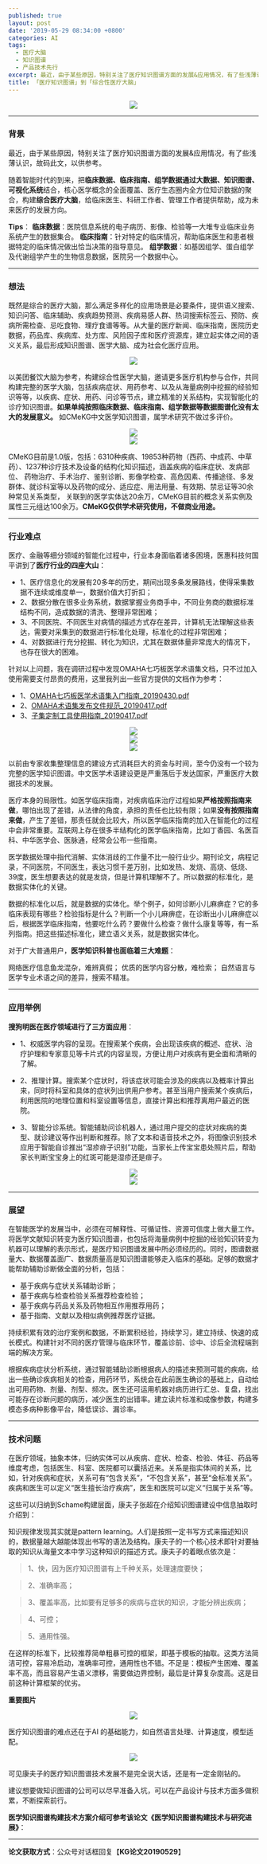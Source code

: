```yaml
---
published: true
layout: post
date: '2019-05-29 08:34:00 +0800'
categories: AI
tags:
  - 医疗大脑
  - 知识图谱
  - 产品技术先行
excerpt: 最近，由于某些原因，特别关注了医疗知识图谱方面的发展&应用情况，有了些浅薄认识，故码此文，以供参考。
title: 「医疗知识图谱」到「综合性医疗大脑」
---
```

<div align="center"><img src="https://www.bobinsun.cn/assets/images/logo-top.jpg"/></div>

---

### 背景

最近，由于某些原因，特别关注了医疗知识图谱方面的发展&应用情况，有了些浅薄认识，故码此文，以供参考。

随着智能时代的到来，把**临床数据、临床指南、组学数据通过大数据、知识图谱、可视化系统**结合，核心医学概念的全面覆盖、医疗生态圈内全方位知识数据的聚合，构建**综合医疗大脑**，给临床医生、科研工作者、管理工作者提供帮助，成为未来医疗的发展方向。


**Tips**：
**临床数据**：医院信息系统的电子病历、影像、检验等一大堆专业临床业务系统产生的数据集合。
**临床指南**：针对特定的临床情况，帮助临床医生和患者根据特定的临床情况做出恰当决策的指导意见。
**组学数据**：如基因组学、蛋白组学及代谢组学产生的生物信息数据，医院另一个数据中心。

---

### 想法

既然是综合的医疗大脑，那么满足多样化的应用场景是必要条件，提供语义搜索、知识问答、临床辅助、疾病趋势预测、疾病易感人群、热词搜索标签云、预防、疾病所需检查、忌吃食物、理疗食谱等等。从大量的医疗新闻、临床指南，医院历史数据，药品库、疾病库、处方库、风险因子库和医疗资源库，建立起实体之间的语义关系，最后形成知识图谱、医学大脑、成为社会化医疗应用。

<div align="center"><img src="https://www.bobinsun.cn/assets/images/0001.png"/></div>


以美团餐饮大脑为参考，构建综合性医学大脑，邀请更多医疗机构参与合作，共同构建完整的医学大脑，包括疾病症状、用药参考、以及从海量病例中挖掘的经验知识等等，以疾病、症状、用药、问诊等节点，建立精准的关系结构，实现智能化的诊疗知识图谱。**如果单纯按照临床数据、临床指南、组学数据等数据图谱化没有太大的发展意义。** 如CMeKG中文医学知识图谱，属学术研究不做过多评价。

<div align="center"><img src="https://www.bobinsun.cn/assets/images/0002.jpeg"/></div>

<div align="center"><img src="https://www.bobinsun.cn/assets/images/0003.jpeg"/></div>


CMeKG目前是1.0版，包括：6310种疾病、19853种药物（西药、中成药、中草药）、1237种诊疗技术及设备的结构化知识描述，涵盖疾病的临床症状、发病部位、 药物治疗、手术治疗、鉴别诊断、影像学检查、高危因素、传播途径、多发群体、就诊科室等以及药物的成分、适应症、用法用量、有效期、禁忌证等30余种常见关系类型， 关联到的医学实体达20余万，CMeKG目前的概念关系实例及属性三元组达100余万。**CMeKG仅供学术研究使用，不做商业用途。**

---

### 行业难点

医疗、金融等细分领域的智能化过程中，行业本身面临着诸多困境，医惠科技何国平讲到了**医疗行业的四座大山**：

* 1、医疗信息化的发展有20多年的历史，期间出现多条发展路线，使得采集数据不连续或维度单一，数据价值大打折扣；
* 2、数据分散在很多业务系统，数据掌握业务商手中，不同业务商的数据标准结构不同，造成数据的清洗、整理非常困难；
* 3、不同医院、不同医生对病情的描述方式存在差异，计算机无法理解这些表达，需要对采集到的数据进行标准化处理，标准化的过程非常困难；
* 4、对数据进行充分挖掘、转化为知识，尤其在数据体量非常庞大的情况下，也存在很大的困难。

针对以上问题，我在调研过程中发现OMAHA七巧板医学术语集文档，只不过加入使用需要支付昂贵的费用，这里我列出一些官方提供的文档作为参考：

* 1、[OMAHA七巧板医学术语集入门指南_20190430.pdf](https://www.bobinsun.cn/assets/pdf/OMAHA%E4%B8%83%E5%B7%A7%E6%9D%BF%E5%8C%BB%E5%AD%A6%E6%9C%AF%E8%AF%AD%E9%9B%86%E5%85%A5%E9%97%A8%E6%8C%87%E5%8D%97_20190430.pdf)
* 2、[OMAHA术语集发布文件规范_20190417.pdf](https://www.bobinsun.cn/assets/pdf/OMAHA%E6%9C%AF%E8%AF%AD%E9%9B%86%E5%8F%91%E5%B8%83%E6%96%87%E4%BB%B6%E8%A7%84%E8%8C%83_20190417.pdf)
* 3、[子集定制工具使用指南_20190417.pdf](https://www.bobinsun.cn/assets/pdf/https://www.bobinsun.cn/assets/pdf/%E5%AD%90%E9%9B%86%E5%AE%9A%E5%88%B6%E5%B7%A5%E5%85%B7%E4%BD%BF%E7%94%A8%E6%8C%87%E5%8D%97_20190417.pdf)

<div align="center"><img src="https://www.bobinsun.cn/assets/images/0004.png"/></div>

<div align="center"><img src="https://www.bobinsun.cn/assets/images/0005.png"/></div>

<div align="center"><img src="https://www.bobinsun.cn/assets/images/0006.png"/></div>

以前由专家收集整理信息的建设方式消耗巨大的资金与时间，至今仍没有一个较为完整的医学知识图谱。中文医学术语建设更是严重落后于发达国家，严重医疗大数据技术的发展。

医疗本身的局限性。如医学临床指南，对疾病临床治疗过程如果**严格按照指南来做**，哪怕出现了差错，从法律的角度，承担的责任也比较有限；如果**没有按照指南来做**，产生了差错，那责任就会比较大，所以医学临床指南的加入在智能化的过程中会非常重要。互联网上存在很多半结构化的医学临床指南，比如丁香园、名医百科、中华医学会、医脉通，经常会公布一些指南。

医学数据处理中指代消解、实体消歧的工作量不比一般行业少。期刊论文，病程记录，不同医院，不同医生，表达习惯千差万别，比如发热、发烧、高烧、低烧、39度，医生想要表达的就是发烧，但是计算机理解不了。所以数据的标准化，是数据实体化的关键。

数据的标准化以后，就是数据的实体化。举个例子，如何诊断小儿麻痹症？它的多临床表现有哪些？检验指标是什么？判断一个小儿麻痹症，在诊断出小儿麻痹症以后，根据医学临床指南，他要吃什么药？要做什么检查？做什么康复等等，有一系列指南。把这些描述标准化，建立语义关系，就是数据实体化。

对于广大普通用户，**医学知识科普也面临着三大难题**：

网络医疗信息鱼龙混杂，难辨真假；
优质的医学内容分散，难检索；
自然语言与医学专业术语之间的差异，搜索不精准。

---

### 应用举例

**搜狗明医在医疗领域进行了三方面应用**：

* 1、权威医学内容的呈现。在搜索某个疾病，会出现该疾病的概述、症状、治疗护理和专家意见等卡片式的内容呈现，方便让用户对疾病有更全面和清晰的了解。

* 2、推理计算。搜索某个症状时，将该症状可能会涉及的疾病以及概率计算出来，同时将科室和具体的症状列出供用户参考。甚至当用户搜索某个疾病后，利用医院的地理位置和科室设置等信息，直接计算出和推荐离用户最近的医院。

* 3、智能分诊系统。智能辅助问诊机器人，通过用户提交的症状对疾病的类型、就诊建议等作出判断和推荐。除了文本和语音技术之外，将图像识别技术应用于智能自诊推出“湿疹痱子识别”功能，当家长上传宝宝患处照片后，帮助家长判断宝宝身上的红斑可能是湿疹还是痱子。

<div align="center"><img src="https://www.bobinsun.cn/assets/images/0007.jpeg"/></div>

<div align="center"><img src="https://www.bobinsun.cn/assets/images/0008.jpeg"/></div>

---

### 展望

在智能医学的发展当中，必须在可解释性、可循证性、资源可信度上做大量工作。将医学文献知识转变为医疗知识图谱，也包括将海量病例中挖掘的经验知识转变为机器可以理解的表示形式，是医疗知识图谱发展中所必须经历的。同时，图谱数据量大、数据覆盖面广、数据质量高是知识图谱能够走入临床的基础。足够的数据才能帮助辅助诊断做全面的分析，包括：

* 基于疾病与症状关系辅助诊断；
* 基于疾病与检查检验关系推荐检查检验；
* 基于疾病与药品关系及药物相互作用推荐用药；
* 基于指南、文献以及相似病例推荐医疗证据。

持续积累有效的治疗案例和数据，不断累积经验，持续学习，建立持续、快速的成长模式。构建针对不同的医疗管理与临床环节，覆盖诊前、诊中、诊后全流程端到端的解决方案。

根据疾病症状分析系统，通过智能辅助诊断根据病人的描述来预测可能的疾病，给出一些确诊疾病相关的检查，用药环节，系统会在此前医生确诊的基础上，自动给出可用药物、剂量、剂型、频次。医生还可运用机器对病历进行汇总、复盘，找出可能存在诊断问题的病历，减少医生的出错率。建立读片标准和成像参数，构建多模态多病种影像平台，降低误诊、漏诊率。

---

### 技术问题

在医疗领域，抽象本体，归纳实体可以从疾病、症状、检查、检验、体征、药品等维度考虑，包括医生、科室、医院都可以囊括近来。关系是指实体间的关系，比如，针对疾病和症状，关系可有“包含关系”，“不包含关系”，甚至“金标准关系”。疾病和医生可以定义“医生擅长治疗疾病”，医生和医院可以定义“归属于关系”等。

这些可以归纳到Schame构建层面，康夫子张超在介绍知识图谱建设中信息抽取时介绍到：

知识规律发现其实就是pattern learning。人们是按照一定书写方式来描述知识的，数据量越大越能体现出书写的语法及结构。康夫子的一个核心技术即针对要抽取的知识从海量文本中学习这种知识的描述方式。康夫子的着眼点依次是：

> 1、快，因为医疗知识图谱有上千种关系，处理速度要快；

> 2、准确率高；

> 3、覆盖率高，比如要有足够多的疾病与症状的知识，才能分辨出疾病；

> 4、可控；

> 5、通用性强。

在这样的标准下，比较推荐简单粗暴可控的框架，即基于模板的抽取。这类方法简洁可控，容易冷启动，准确率可控，通用性也不错。不足是：模板产生困难、覆盖率不高，而且容易产生语义漂移，需要做边界控制，最后是计算复杂度高。这是目前这种计算框架的优劣。

**重要图片**

<div align="center"><img src="https://www.bobinsun.cn/assets/images/0009.jpg"/></div>

医疗知识图谱的难点还在于AI 的基础能力，如自然语言处理、计算速度，模型适配。

<div align="center"><img src="https://www.bobinsun.cn/assets/images/0010.png"/></div>

可见康夫子的医疗知识图谱技术发展不是完全说大话，还是有一定金刚钻的。

建议想要做知识图谱的公司可以尽早准备入坑，可以在产品设计与技术方面多做积累，不断探索前行。

**医学知识图谱构建技术方案介绍可参考该论文《医学知识图谱构建技术与研究进展》**：

---

**论文获取方式**：公众号对话框回复【**KG论文20190529**】



